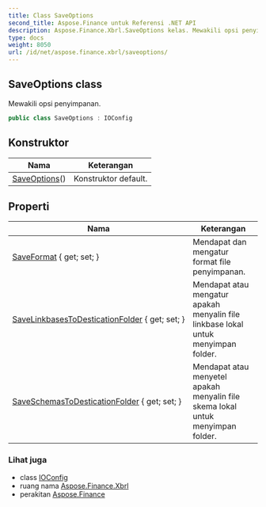```yaml
---
title: Class SaveOptions
second_title: Aspose.Finance untuk Referensi .NET API
description: Aspose.Finance.Xbrl.SaveOptions kelas. Mewakili opsi penyimpanan.
type: docs
weight: 8050
url: /id/net/aspose.finance.xbrl/saveoptions/
---
```

## SaveOptions class

Mewakili opsi penyimpanan.

```csharp
public class SaveOptions : IOConfig
```

## Konstruktor

| Nama | Keterangan |
| --- | --- |
| [SaveOptions](saveoptions/)() | Konstruktor default. |

## Properti

| Nama | Keterangan |
| --- | --- |
| [SaveFormat](../../aspose.finance.xbrl/saveoptions/saveformat/) { get; set; } | Mendapat dan mengatur format file penyimpanan. |
| [SaveLinkbasesToDesticationFolder](../../aspose.finance.xbrl/saveoptions/savelinkbasestodesticationfolder/) { get; set; } | Mendapat atau mengatur apakah menyalin file linkbase lokal untuk menyimpan folder. |
| [SaveSchemasToDesticationFolder](../../aspose.finance.xbrl/saveoptions/saveschemastodesticationfolder/) { get; set; } | Mendapat atau menyetel apakah menyalin file skema lokal untuk menyimpan folder. |

### Lihat juga

* class [IOConfig](../ioconfig/)
* ruang nama [Aspose.Finance.Xbrl](../../aspose.finance.xbrl/)
* perakitan [Aspose.Finance](../../)


